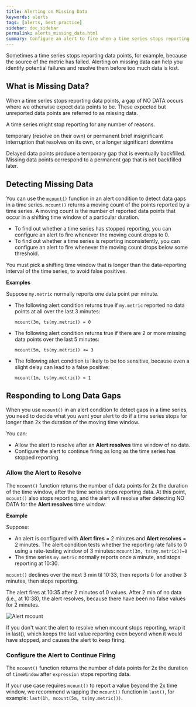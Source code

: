 ```yaml
---
title: Alerting on Missing Data
keywords: alerts
tags: [alerts, best practice]
sidebar: doc_sidebar
permalink: alerts_missing_data.html
summary: Configure an alert to fire when a time series stops reporting.
---
```


Sometimes a time series stops reporting data points, for example, because the source of the metric has failed. Alerting on missing data can help you identify potential failures and resolve them before too much data is lost. 


## What is Missing Data?

When a time series stops reporting data points, a gap of NO DATA occurs where we otherwise expect data points to be. These expected but unreported data points are referred to as missing data. 

A time series might stop reporting for any number of reasons. 

temporary (resolve on their own) or permanent 
brief insignificant interruption that resolves on its own, or a longer significant downtime


Delayed data points produce a temporary gap that is eventually backfilled.
Missing data points correspond to a permanent gap that is not backfilled later.



## Detecting Missing Data

You can use the [`mcount()`](ts_mcount.html) function in an alert condition to detect data gaps in a time series. `mcount()` returns a moving count of the points reported by a time series. A moving count is the number of reported data points that occur in a shifting time window of a particular duration.

* To find out whether a time series has stopped reporting, you can configure an alert to fire whenever the moving count drops to 0.
* To find out whether a time series is reporting inconsistently, you can configure an alert to fire whenever the moving count drops below some threshold. 

You must pick a shifting time window that is longer than the data-reporting interval of the time series, to avoid false positives.

**Examples** 

Suppose `my.metric` normally reports one data point per minute. 
* The following alert condition returns true if `my.metric` reported no data points at all over the last 3 minutes:

  ```mcount(3m, ts(my.metric)) = 0```

* The following alert condition returns true if there are 2 or more missing data points over the last 5 minutes:

  ```mcount(5m, ts(my.metric)) <= 3```

* The following alert condition is likely to be too sensitive, because even a slight delay can lead to a false positive:

  ```mcount(1m, ts(my.metric)) < 1```
  


## Responding to Long Data Gaps

When you use `mcount()` in an alert condition to detect gaps in a time series, you need to decide what you want your alert to do if a time series stops for longer than 2x the duration of the moving time window. 

You can:
* Allow the alert to resolve after an **Alert resolves** time window of no data. 
* Configure the alert to continue firing as long as the time series has stopped reporting.

### Allow the Alert to Resolve

The `mcount()` function returns the number of data points for 2x the duration of the time window, after the time series stops reporting data. At this point, `mcount()` also stops reporting, and the alert will resolve after detecting NO DATA for the **Alert resolves** time window.

**Example**

Suppose: 
* An alert is configured with **Alert fires** = 2 minutes and **Alert resolves** = 2 minutes. The alert condition tests whether the reporting rate falls to 0 using a rate-testing window of 3 minutes: `mcount(3m, ts(my.metric))=0`
* The time series `my.metric` normally reports once a minute, and stops reporting at 10:30. 

`mcount()` declines over the next 3 min til 10:33, then reports 0 for another 3 minutes, then stops reporting.

The alert fires at 10:35 after 2 minutes of 0 values. After 2 min of no data (i.e., at 10:38), the alert resolves, because there have been no false values for 2 minutes.  


![Alert mcount](images/alerts_mcount_fire_resolve.png)



If you don't want the alert to resolve when mcount stops reporting, wrap it in last(), which keeps the last value reporting even beyond when it would have stopped,  and causes the alert to keep firing.




### Configure the Alert to Continue Firing

The `mcount()` function returns the number of data points for 2x the duration of `timeWindow` after `expression` stops reporting data. 


If your use case requires `mcount()` to report a value beyond the 2x time window, we recommend wrapping the `mcount()` function in `last()`, for example: `last(1h, mcount(5m, ts(my.metric)))`.



<!---
![mcount_demo-2](images/mcount_demo-2.png)
--->



<!---
## More Info

For more tips, see our blog post [Intelligent Alert Design: Three Simple Tips for Increasing Alert Robustness](https://www.wavefront.com/intelligent-alert-design-three-simple-tips-increasing-alert-robustness/){:target="_blank" rel="noopenner noreferrer"}
--->
